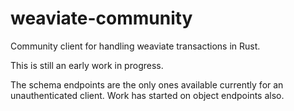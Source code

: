 # weaviate-community
Community client for handling weaviate transactions in Rust.

This is still an early work in progress.

The schema endpoints are the only ones available currently for an unauthenticated client.
Work has started on object endpoints also.
